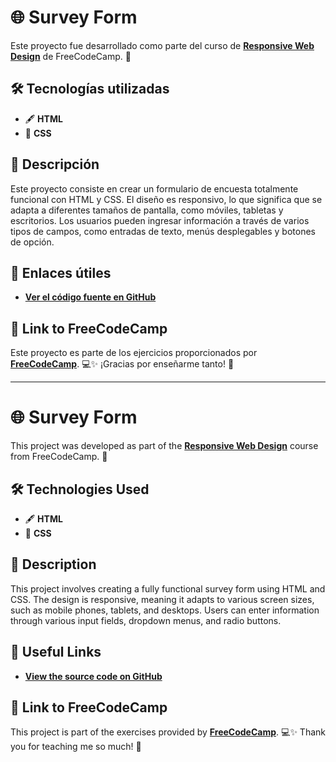 # 🌐 Survey Form  
Este proyecto fue desarrollado como parte del curso de **[Responsive Web Design](https://www.freecodecamp.org/learn/2022/responsive-web-design/)** de FreeCodeCamp. 🚀  

## 🛠️ Tecnologías utilizadas  
- 🖋️ **HTML**  
- 🎨 **CSS**  

## 📝 Descripción  
Este proyecto consiste en crear un formulario de encuesta totalmente funcional con HTML y CSS. El diseño es responsivo, lo que significa que se adapta a diferentes tamaños de pantalla, como móviles, tabletas y escritorios. Los usuarios pueden ingresar información a través de varios tipos de campos, como entradas de texto, menús desplegables y botones de opción.

## 📄 Enlaces útiles  
- **[Ver el código fuente en GitHub](https://github.com/JazminDFM/repaso_html_css/tree/master/1.survey_form)**

## 🔗 Link to FreeCodeCamp  
Este proyecto es parte de los ejercicios proporcionados por **[FreeCodeCamp](https://www.freecodecamp.org/learn)**. 💻✨ ¡Gracias por enseñarme tanto! 🙌

---

# 🌐 Survey Form  
This project was developed as part of the **[Responsive Web Design](https://www.freecodecamp.org/learn/2022/responsive-web-design/)** course from FreeCodeCamp. 🚀  

## 🛠️ Technologies Used  
- 🖋️ **HTML**  
- 🎨 **CSS**  

## 📝 Description  
This project involves creating a fully functional survey form using HTML and CSS. The design is responsive, meaning it adapts to various screen sizes, such as mobile phones, tablets, and desktops. Users can enter information through various input fields, dropdown menus, and radio buttons.

## 📄 Useful Links  
- **[View the source code on GitHub](https://github.com/JazminDFM/repaso_html_css/tree/master/1.survey_form)**

## 🔗 Link to FreeCodeCamp  
This project is part of the exercises provided by **[FreeCodeCamp](https://www.freecodecamp.org/learn)**. 💻✨ Thank you for teaching me so much! 🙌